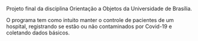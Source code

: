Projeto final da disciplina Orientação a Objetos da Universidade de Brasília. 

O programa tem como intuito manter o controle de pacientes de um hospital, registrando se estão ou não contaminados por Covid-19 e coletando dados básicos.

